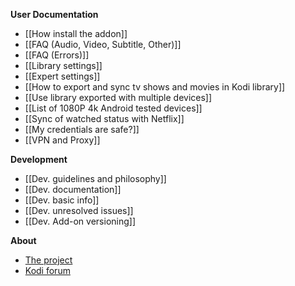 **User Documentation**
- [[How install the addon]]
- [[FAQ (Audio, Video, Subtitle, Other)]]
- [[FAQ (Errors)]]
- [[Library settings]]
- [[Expert settings]]
- [[How to export and sync tv shows and movies in Kodi library]]
- [[Use library exported with multiple devices]]
- [[List of 1080P 4k Android tested devices]]
- [[Sync of watched status with Netflix]]
- [[My credentials are safe?]]
- [[VPN and Proxy]]

**Development**
- [[Dev. guidelines and philosophy]]
- [[Dev. documentation]]
- [[Dev. basic info]]
- [[Dev. unresolved issues]]
- [[Dev. Add-on versioning]]

**About**
- [The project](./)
- [Kodi forum](https://forum.kodi.tv/showthread.php?tid=329767)
